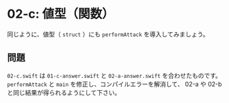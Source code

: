 # 02-c: 値型（関数）

同じように、値型（ `struct` ）にも `performAttack` を導入してみましょう。

## 問題

`02-c.swift` は `01-c-answer.swift` と `02-a-answer.swift` を合わせたものです。 `performAttack` と `main` を修正し、コンパイルエラーを解消して、  02-a や 02-b と同じ結果が得られるようにして下さい。
